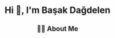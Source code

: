 <h1 align="center">Hi 👋, I'm Başak Dağdelen</h1>
<h2 align="center">👨‍💻 About Me</h2>

<!--
**BasakDagdelen/BasakDagdelen** is a ✨ _special_ ✨ repository because its `README.md` (this file) appears on your GitHub profile.

Here are some ideas to get you started:

- 🌱 I’m currently learning ...
- 📫 How to reach me **basakdagdelenn@gmail.com**

<h3 align="left">Connect with me:</h3>
<p align="left">
<a href="https://www.linkedin.com/in/basak-dagdelen/" target="blank"><img align="center" src="https://raw.githubusercontent.com/rahuldkjain/github-profile-readme-generator/master/src/images/icons/Social/linked-in-alt.svg" alt="basak-dagdelen" height="30" width="40" /></a>
<a href="https://medium.com/@basakdagdelenn" target="blank"><img align="center" src="https://cdn.jsdelivr.net/npm/simple-icons@3.0.1/icons/medium.svg" alt="@basakdagdelenn" height="30" width="40" /></a>
<a href="mailto:basakdagdelenn@gmail.com" target="blank"><img style="margin-right: 10px;" align="left" alt="" height="30" width="40" src="https://www.pngrepo.com/png/243092/512/gmail.png"/></a>
</p>



-->
